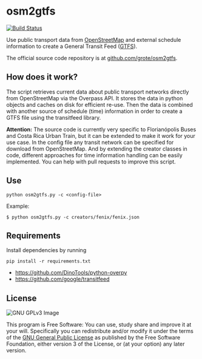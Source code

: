 osm2gtfs
========

[![Build Status](https://travis-ci.org/grote/osm2gtfs.svg?branch=master)](https://travis-ci.org/grote/osm2gtfs)

Use public transport data from [OpenStreetMap](http://www.openstreetmap.org/)
and external schedule information
to create a General Transit Feed ([GTFS](https://developers.google.com/transit/gtfs/)).

The official source code repository is at [github.com/grote/osm2gtfs](https://github.com/grote/osm2gtfs).

How does it work?
-----------------

The script retrieves current data about public transport networks directly from
OpenStreetMap via the Overpass API. It stores the data in python objects and
caches on disk for efficient re-use. Then the data is combined with another
source of schedule (time) information in order to create a GTFS file using the
transitfeed library.

**Attention:** The source code is currently very specific to Florianópolis Buses
and Costa Rica Urban Train, but it can be extended to make it work for your use
case. In the config file any transit network can be specified for download from
OpenStreetMap. And by extending the creator classes in code, different
approaches for time information handling can be easily implemented. You can help
with pull requests to improve this script.

Use
------------

    python osm2gtfs.py -c <config-file>

Example:

    $ python osm2gtfs.py -c creators/fenix/fenix.json

Requirements
------------

Install dependencies by running

    pip install -r requirements.txt

* https://github.com/DinoTools/python-overpy
* https://github.com/google/transitfeed

License
-------

![GNU GPLv3 Image](https://www.gnu.org/graphics/gplv3-127x51.png)

This program is Free Software: You can use, study share and improve it at your
will. Specifically you can redistribute and/or modify it under the terms of the
[GNU General Public License](https://www.gnu.org/licenses/gpl.html) as
published by the Free Software Foundation, either version 3 of the License, or
(at your option) any later version.
